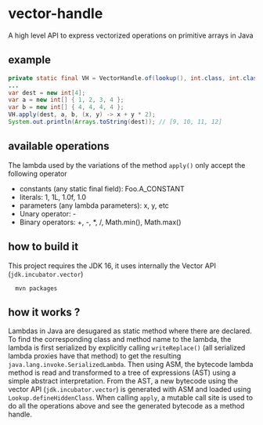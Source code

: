 # vector-handle
A high level API to express vectorized operations on primitive arrays in Java

## example
```java
private static final VH = VectorHandle.of(lookup(), int.class, int.class, int.class);
...
var dest = new int[4];
var a = new int[] { 1, 2, 3, 4 };
var b = new int[] { 4, 4, 4, 4 };
VH.apply(dest, a, b, (x, y) -> x + y * 2);
System.out.println(Arrays.toString(dest)); // [9, 10, 11, 12]
```

## available operations
The lambda used by the variations of the method `apply()` only accept the following operator
- constants (any static final field): Foo.A_CONSTANT
- literals: 1, 1L, 1.0f, 1.0  
- parameters (any lambda parameters): x, y, etc  
- Unary operator: -
- Binary operators: +, -, *, /, Math.min(), Math.max()

## how to build it
This project requires the JDK 16, it uses internally the Vector API (`jdk.incubator.vector`) 
```
  mvn packages
```

## how it works ?
Lambdas in Java are desugared as static method where there are declared.
To find the corresponding class and method name to the lambda, the lambda is first serialized by explicitly
calling `writeReplace()` (all serialized lambda proxies have that method) to get the resulting
`java.lang.invoke.SerializedLambda`.
Then using ASM, the bytecode lambda method is read and transformed to a tree of expressions (AST)
using a simple abstract interpretation.
From the AST, a new bytecode using the vector API (`jdk.incubator.vector`) is generated with ASM and
loaded using `Lookup.defineHiddenClass`.
When calling `apply`, a mutable call site is used to do all the operations above and see the generated bytecode
as a method handle.
